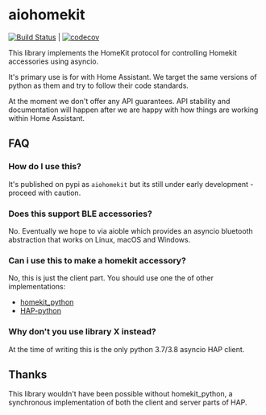 # aiohomekit

[![Build Status](https://travis-ci.com/Jc2k/aiohomekit.svg?branch=master)](https://travis-ci.com/Jc2k/aiohomekit)  | [![codecov](https://codecov.io/gh/Jc2k/aiohomekit/branch/master/graph/badge.svg)](https://codecov.io/gh/Jc2k/aiohomekit)

This library implements the HomeKit protocol for controlling Homekit accessories using asyncio.

It's primary use is for with Home Assistant. We target the same versions of python as them and try to follow their code standards.

At the moment we don't offer any API guarantees. API stability and documentation will happen after we are happy with how things are working within Home Assistant.


## FAQ

### How do I use this?

It's published on pypi as `aiohomekit` but its still under early development - proceed with caution.

### Does this support BLE accessories?

No. Eventually we hope to via aioble which provides an asyncio bluetooth abstraction that works on Linux, macOS and Windows.

### Can i use this to make a homekit accessory?

No, this is just the client part. You should use one the of other implementations:

 * [homekit_python](https://github.com/jlusiardi/homekit_python/)
 * [HAP-python](https://github.com/ikalchev/HAP-python)


### Why don't you use library X instead?

At the time of writing this is the only python 3.7/3.8 asyncio HAP client.


## Thanks

This library wouldn't have been possible without homekit_python, a synchronous implementation of both the client and server parts of HAP. 
